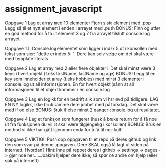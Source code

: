 # assignment_javascript
Oppgave 1 
Lag et array med 10 elementer
Fjern siste element med .pop
Legg så til et nytt element i enden i arrayet med .push
BONUS: Finn og utfør en god method for å ta ut element 3 og 7 fra arrayet tilslutt
console.log arrayet

Oppgave 1.1:
Console.log elementet som ligger i index 5 ut i konsollen med tekst som sier: "dette er index 5: ". Dere kan selv velge om det skal være med template literals

Oppgave 2
Lag et array med 2 eller flere objekter i. Det skal minst være 3 keys i hvert objekt (f.eks firstName, lastName og age)
BONUS! Legg til en key som inneholder et array (f.eks hobbies) med minst 3 elementer i
console.log ut all informasjonen. En for hvert objekt (sånn at all informasjonen til et objekt kommer i en console.log

Oppgave 3
Lag en logikk for en bedrift slik som vi har øvd på tidligere. LAG EN NY logikk, ikke bruk samme dere jobbet med på torsdag.
Det skal være med if og else
BONUS: Bruk if else minst 2 ganger
console.log ut resultatet.


Oppgave 4
Lag et funksjon som fungerer (husk å bruke return for å få noe ut fra funksjonen du vil at skal være tilgjengelig i konsollen)
BONUS: Bruk en method vi ikke har gått igjennom enda for å få til noe kult!


Oppgave 5 VIKTIG!: Push opp oppgaven til et repo på deres github og link den som svar på denne oppgaven. Dere SKAL også få lagt ut siden på internett. Hvordan? Hint: Inne på repoet deres i github -> settings -> pages -> gjør noe her.....Joakim hjelper dere ikke, så spør de andre om hjelp (eller søk på internett)
